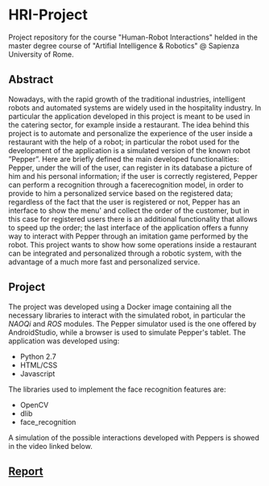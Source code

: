 # HRI-Project

Project repository for the course "Human-Robot Interactions" helded in the master degree course of "Artifial Intelligence & Robotics" @ Sapienza University of Rome.

## Abstract
Nowadays, with the rapid growth of the traditional industries, intelligent robots and automated systems are widely used in the hospitality industry. In particular the application developed in this project is meant to be used in the catering sector, for example inside a restaurant. The idea behind this project is to automate and personalize the experience of the user inside a restaurant with the help of a robot; in particular the robot used for the development of the application is a simulated version of the known robot ”Pepper”. Here are briefly defined the main developed functionalities: Pepper, under the will of the user, can register in its database a picture of him and his personal information; if the user is correctly registered, Pepper can perform a recognition through a facerecognition model, in order to provide to him a personalized service based on the registered data; regardless of the fact that the user is registered or not, Pepper has an interface to show the menu' and collect the order of the customer, but in this case for registered users there is an additional functionality that allows to speed up the order; the last interface of the application offers a funny way to interact with Pepper through an imitation game performed by the robot. This project wants to show how some operations inside a restaurant can be integrated and personalized through a robotic system, with the advantage of a much more fast and personalized service.

## Project
The project was developed using a Docker image containing all the necessary libraries to interact with the simulated robot, in particular the *NAOQi* and *ROS* modules. The Pepper simulator used is the one offered by AndroidStudio, while a browser is used to simulate Pepper's tablet. 
The application was developed using:
- Python 2.7
- HTML/CSS
- Javascript

The libraries used to implement the face recognition features are:
- OpenCV
- dlib
- face_recognition

A simulation of the possible interactions developed with Peppers is showed in the video linked below.

## [Report](https://github.com/kevinmunda/HRI-Project/blob/06623daf6af4fb0cd5df0fc51b802bd5d6c552f0/HRI%20-%20Report.pdf)
